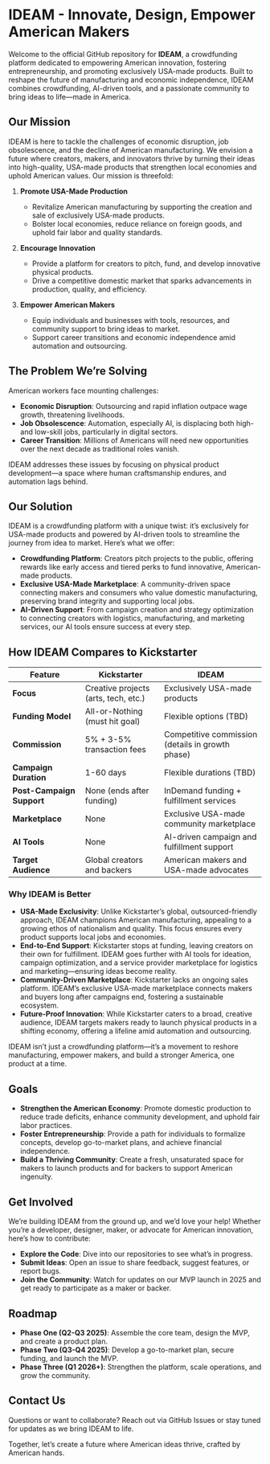 # IDEAM - Innovate, Design, Empower American Makers

Welcome to the official GitHub repository for **IDEAM**, a crowdfunding platform dedicated to empowering American innovation, fostering entrepreneurship, and promoting exclusively USA-made products. Built to reshape the future of manufacturing and economic independence, IDEAM combines crowdfunding, AI-driven tools, and a passionate community to bring ideas to life—made in America.

## Our Mission

IDEAM is here to tackle the challenges of economic disruption, job obsolescence, and the decline of American manufacturing. We envision a future where creators, makers, and innovators thrive by turning their ideas into high-quality, USA-made products that strengthen local economies and uphold American values. Our mission is threefold:

1. **Promote USA-Made Production**  
   - Revitalize American manufacturing by supporting the creation and sale of exclusively USA-made products.  
   - Bolster local economies, reduce reliance on foreign goods, and uphold fair labor and quality standards.

2. **Encourage Innovation**  
   - Provide a platform for creators to pitch, fund, and develop innovative physical products.  
   - Drive a competitive domestic market that sparks advancements in production, quality, and efficiency.

3. **Empower American Makers**  
   - Equip individuals and businesses with tools, resources, and community support to bring ideas to market.  
   - Support career transitions and economic independence amid automation and outsourcing.

## The Problem We’re Solving

American workers face mounting challenges:
- **Economic Disruption**: Outsourcing and rapid inflation outpace wage growth, threatening livelihoods.
- **Job Obsolescence**: Automation, especially AI, is displacing both high- and low-skill jobs, particularly in digital sectors.
- **Career Transition**: Millions of Americans will need new opportunities over the next decade as traditional roles vanish.

IDEAM addresses these issues by focusing on physical product development—a space where human craftsmanship endures, and automation lags behind.

## Our Solution

IDEAM is a crowdfunding platform with a unique twist: it’s exclusively for USA-made products and powered by AI-driven tools to streamline the journey from idea to market. Here’s what we offer:

- **Crowdfunding Platform**: Creators pitch projects to the public, offering rewards like early access and tiered perks to fund innovative, American-made products.
- **Exclusive USA-Made Marketplace**: A community-driven space connecting makers and consumers who value domestic manufacturing, preserving brand integrity and supporting local jobs.
- **AI-Driven Support**: From campaign creation and strategy optimization to connecting creators with logistics, manufacturing, and marketing services, our AI tools ensure success at every step.

## How IDEAM Compares to Kickstarter

| Feature                  | Kickstarter                              | IDEAM                                      |
|--------------------------|------------------------------------------|--------------------------------------------|
| **Focus**                | Creative projects (arts, tech, etc.)     | Exclusively USA-made products              |
| **Funding Model**        | All-or-Nothing (must hit goal)           | Flexible options (TBD)                     |
| **Commission**           | 5% + 3-5% transaction fees               | Competitive commission (details in growth phase) |
| **Campaign Duration**    | 1-60 days                                | Flexible durations (TBD)                   |
| **Post-Campaign Support**| None (ends after funding)                | InDemand funding + fulfillment services    |
| **Marketplace**          | None                                     | Exclusive USA-made community marketplace   |
| **AI Tools**             | None                                     | AI-driven campaign and fulfillment support |
| **Target Audience**      | Global creators and backers              | American makers and USA-made advocates     |

### Why IDEAM is Better

- **USA-Made Exclusivity**: Unlike Kickstarter’s global, outsourced-friendly approach, IDEAM champions American manufacturing, appealing to a growing ethos of nationalism and quality. This focus ensures every product supports local jobs and economies.
- **End-to-End Support**: Kickstarter stops at funding, leaving creators on their own for fulfillment. IDEAM goes further with AI tools for ideation, campaign optimization, and a service provider marketplace for logistics and marketing—ensuring ideas become reality.
- **Community-Driven Marketplace**: Kickstarter lacks an ongoing sales platform. IDEAM’s exclusive USA-made marketplace connects makers and buyers long after campaigns end, fostering a sustainable ecosystem.
- **Future-Proof Innovation**: While Kickstarter caters to a broad, creative audience, IDEAM targets makers ready to launch physical products in a shifting economy, offering a lifeline amid automation and outsourcing.

IDEAM isn’t just a crowdfunding platform—it’s a movement to reshore manufacturing, empower makers, and build a stronger America, one product at a time.

## Goals

- **Strengthen the American Economy**: Promote domestic production to reduce trade deficits, enhance community development, and uphold fair labor practices.
- **Foster Entrepreneurship**: Provide a path for individuals to formalize concepts, develop go-to-market plans, and achieve financial independence.
- **Build a Thriving Community**: Create a fresh, unsaturated space for makers to launch products and for backers to support American ingenuity.

## Get Involved

We’re building IDEAM from the ground up, and we’d love your help! Whether you’re a developer, designer, maker, or advocate for American innovation, here’s how to contribute:
- **Explore the Code**: Dive into our repositories to see what’s in progress.
- **Submit Ideas**: Open an issue to share feedback, suggest features, or report bugs.
- **Join the Community**: Watch for updates on our MVP launch in 2025 and get ready to participate as a maker or backer.

## Roadmap

- **Phase One (Q2-Q3 2025)**: Assemble the core team, design the MVP, and create a product plan.
- **Phase Two (Q3-Q4 2025)**: Develop a go-to-market plan, secure funding, and launch the MVP.
- **Phase Three (Q1 2026+)**: Strengthen the platform, scale operations, and grow the community.

## Contact Us

Questions or want to collaborate? Reach out via GitHub Issues or stay tuned for updates as we bring IDEAM to life.

Together, let’s create a future where American ideas thrive, crafted by American hands.
